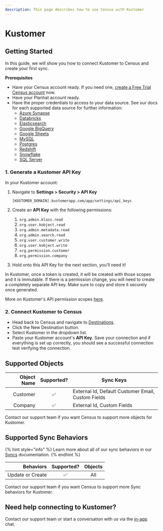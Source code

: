 ```yaml
---
description: This page describes how to use Census with Kustomer
---
```


# Kustomer

## Getting Started <a href="#getting-started" id="getting-started"></a>

In this guide, we will show you how to connect Kustomer to Census and create your first sync.

**Prerequisites**

* Have your Census account ready. If you need one, [create a Free Trial Census account](https://app.getcensus.com/) now.
* Have your Planhat account ready.
* Have the proper credentials to access to your data source. See our docs for each supported data source for further information:
  * [Azure Synapse](../sources/available-sources/azure-synapse.md)
  * ​[Databricks](https://docs.getcensus.com/sources/databricks)​
  * ​[Elasticsearch](https://docs.getcensus.com/sources/elasticsearch)​
  * ​[Google BigQuery](https://docs.getcensus.com/sources/google-bigquery)​
  * ​[Google Sheets](https://docs.getcensus.com/sources/google-sheets)​
  * ​[MySQL](https://docs.getcensus.com/sources/mysql)​
  * ​[Postgres](https://docs.getcensus.com/sources/postgres)​
  * ​[Redshift](https://docs.getcensus.com/sources/redshift)​
  * ​[Snowflake](https://docs.getcensus.com/sources/snowflake)​
  * ​[SQL Server](https://docs.getcensus.com/sources/sql-server)​

### 1. Generate a Kustomer API Key <a href="#id-1.-generate-a-planhat-api-key" id="id-1.-generate-a-planhat-api-key"></a>

In your Kustomer account:

1.  Navigate to **Settings > Security > API Key**

    `[KUSTOMER_DOMAIN].kustomerapp.com/app/settings/api_keys`
2. Create an **API Key** with the following permissions:
   1. `org.admin.klass.read`
   2. `org.user.kobject.read`
   3. `org.admin.metadata.read`
   4. `org.admin.search.read`
   5. `org.user.customer.write`
   6. `org.user.kobject.write`
   7. `org.permission.customer`
   8. `org.permission.company`
3. Hold onto this API Key for the next section, you'll need it!

In Kustomer, once a token is created, it will be created with those scopes and it is immutable. If there is a permission change, you will need to create a completely separate API key. Make sure to copy and store it securely once generated.

More on Kustomer's API permission scopes [here](https://help.kustomer.com/permissions-for-common-api-requests-HkltTBZbN).

### 2. Connect Kustomer to Census <a href="#id-2.-connect-planhat-to-census" id="id-2.-connect-planhat-to-census"></a>

* Head back to Census and navigate to [Destinations](https://app.getcensus.com/destinations).
* Click the New Destination button.
* Select Kustomer in the dropdown list.
* Paste your Kustomer account's **API Key**. Save your connection and if everything is set up correctly, you should see a successful connection test verifying the connection.

## Supported Objects

| **Object Name** | **Supported?** | **Sync Keys**                                      |
| --------------: | :------------: | -------------------------------------------------- |
|        Customer |        ✅       | External Id, Default Customer Email, Custom Fields |
|         Company |        ✅       | External Id, Custom Fields                         |

Contact our support team if you want Census to support more objects for Kustomer.

## Supported Sync Behaviors

{% hint style="info" %}
Learn more about all of our sync behaviors in our [Syncs](../syncs/overview.md) documentation.
{% endhint %}

|    **Behaviors** | **Supported?** | **Objects** |
| ---------------: | :------------: | :---------: |
| Update or Create |        ✅       |     All     |

Contact our support team if you want Census to support more Sync behaviors for Kustomer.

## Need help connecting to Kustomer? <a href="#need-help-connecting-to-planhat" id="need-help-connecting-to-planhat"></a>

​Contact our support team or start a conversation with us via the [in-app](https://app.getcensus.com/) chat.
